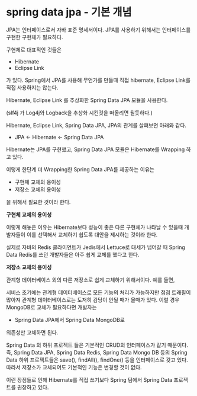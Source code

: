 # spring data jpa - 기본 개념

JPA는 인터페이스로서 자바 표준 명세서이다. JPA를 사용하기 위해서는 인터페이스를 구현한 구현체가 필요하다. 

구현체로 대표적인 것들은

- Hibernate
- Eclipse Link

가 있다. Spring에서 JPA를 사용해 무언가를 만들때 직접 hibernate, Eclipse Link를 직접 사용하지는 않는다.

Hibernate, Eclipse Link 를 추상화한 Spring Data JPA 모듈을 사용한다.

(slf4j 가 Log4j와 Logback을 추상화 시킨것을 떠올리면 될듯하다.)

Hibernate, Eclipse Link, Spring Data JPA, JPA의 관계를 살펴보면 아래와 같다.

- JPA <- Hibernate <- Spring Data JPA

Hibernate는 JPA를 구현했고, Spring Data JPA 모듈은 Hibernate를 Wrapping 하고 있다.

이렇게 한단계 더 Wrapping한 Spring Data JPA를 제공하는 이유는

- 구현체 교체의 용이성
- 저장소 교체의 용이성

을 위해서 필요한 것이라 한다.

**구현체 교체의 용이성**

이렇게 해놓은 이유는 Hibernate보다 성능이 좋은 다른 구현체가 나타날 수 있을때 개발자들이 이를 선택해서 교체하기 쉽도록 대안을 제시하는 것이라 한다.

실제로 자바의 Redis 클라이언트가 Jedis에서 Lettuce로 대세가 넘어갈 때 Spring Data Redis를 쓰던 개발자들은 아주 쉽게 교체를 했다고 한다.

**저장소 교체의 용이성**

관계형 데이터베이스 외의 다른 저장소로 쉽게 교체하기 위해서이다. 예를 들면,

서비스 초기에는 관계형 데이터베이스로 모든 기능의 처리가 가능하지만 점점 트래필이 많아져 관계형 데이터베이스로는 도저히 감당이 안될 때가 올때가 있다. 이럴 경우 MongoDB로 교체가 필요하다면 개발자는 

- Spring Data JPA에서 Spring Data MongoDB로

의존성만 교체하면 된다.

Spring Data 의 하위 프로젝트 들은 기본적인 CRUD의 인터페이스가 같기 때문이다. 즉, Spring Data JPA, Spring Data Redis, Spring Data Mongo DB 등의 Spring Data 하위 프로젝트들은 save(), findAll(), findOne() 등을 인터페이스로 갖고 있다. 따라서 저장소가 교체되어도 기본적인 기능은 변경할 것이 없다. 

이런 장점들로 인해 Hibernate를 직접 쓰기보다 Spring 팀에서 Spring Data 프로젝트를 권장하고 있다.